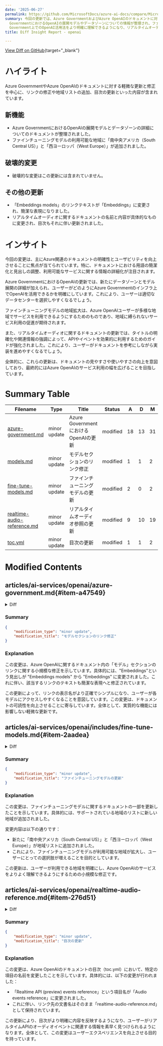 ```yaml
---
date: '2025-06-27'
permalink: https://github.com/MicrosoftDocs/azure-ai-docs/compare/MicrosoftDocs:a20162d...MicrosoftDocs:44ebca9
summary: 今回の更新では、Azure GovernmentおよびAzure OpenAIのドキュメントに対して、リンクの修正や地域リストの追加、目次の更新などの軽微な修正が行われました。特に、Azure
  GovernmentにおけるOpenAIの展開モデルやデータゾーンについての情報が整理され、ファインチューニングモデルの利用可能地域に「南中央アメリカ」と「西ヨーロッパ」が追加されました。破壊的な変更はなく、全体的にドキュメントの明確性とユーザビリティ向上に寄与する内容となっています。これにより、ユーザーはAzure
  Government上でのOpenAI活用法をより明確に理解できるようになり、リアルタイムオーディオ関連のガイドも強化されています。
title: Diff Insight Report - openai

---
```


[View Diff on GitHub](https://github.com/MicrosoftDocs/azure-ai-docs/compare/MicrosoftDocs:a20162d...MicrosoftDocs:44ebca9){target="_blank"}

# ハイライト
Azure GovernmentやAzure OpenAIのドキュメントに対する軽微な更新と修正を中心に、リンクの修正や地域リストの追加、目次の更新といった内容が含まれています。

## 新機能
- Azure GovernmentにおけるOpenAIの展開モデルとデータゾーンの詳細についてのドキュメントが整理されました。
- ファインチューニングモデルの利用可能な地域に「南中央アメリカ（South Central US）」と「西ヨーロッパ（West Europe）」が追加されました。

## 破壊的変更
- 破壊的な変更はこの更新には含まれていません。

## その他の更新
- 「Embeddings models」のリンクテキストが「Embeddings」に変更され、簡潔な表現になりました。
- リアルタイムオーディオに関するドキュメントの名前と内容が具体的なものに変更され、目次もそれに伴い更新されました。

# インサイト
今回の変更は、主にAzure関連のドキュメントの明確性とユーザビリティを向上させることに焦点が当てられています。特に、ドキュメントにおける用語の簡潔化と見出しの調整、利用可能なサービスに関する情報の詳細化が注目されます。

Azure GovernmentにおけるOpenAIの更新では、新たにデータゾーンとモデル展開の詳細が加えられ、ユーザーがどのようにAzure Governmentのインフラ上でOpenAIを活用できるかを明確にしています。これにより、ユーザーは適切なデータセンターを選択しやすくなるでしょう。

ファインチューニングモデルの地域拡大は、Azure OpenAIユーザーが多様な地域でサービスを利用できるようにするためのものであり、地域に縛られないサービス利用の促進が期待されます。

また、リアルタイムオーディオに関するドキュメントの更新では、タイトルの明確化や関連情報の強調によって、APIやイベントを効果的に利用するためのガイドが強化されました。これにより、ユーザーがドキュメントを参考にしながら実装を進めやすくなるでしょう。

全体的に、これらの更新は、ドキュメントの見やすさや使いやすさの向上を意図しており、最終的にはAzure OpenAIのサービス利用の幅を広げることを目指しています。

# Summary Table
|  Filename  | Type |    Title    | Status | A  | D  | M  |
|------------|------|-------------|--------|----|----|----|
| [azure-government.md](#item-a47549) | minor update | Azure GovernmentにおけるOpenAIの更新 | modified | 18 | 13 | 31 | 
| [models.md](#item-db2c37) | minor update | モデルセクションのリンク修正 | modified | 1 | 1 | 2 | 
| [fine-tune-models.md](#item-2aadea) | minor update | ファインチューニングモデルの更新 | modified | 2 | 0 | 2 | 
| [realtime-audio-reference.md](#item-276d51) | minor update | リアルタイムオーディオ参照の更新 | modified | 9 | 10 | 19 | 
| [toc.yml](#item-c945af) | minor update | 目次の更新 | modified | 1 | 1 | 2 | 


# Modified Contents
## articles/ai-services/openai/azure-government.md{#item-a47549}

<details>
<summary>Diff</summary>
````diff
@@ -3,7 +3,7 @@ title: Azure OpenAI in Azure Government
 titleSuffix: Azure OpenAI
 description: Learn how to use Azure OpenAI in the Azure Government cloud.
 author: challenp
-ms.date: 5/29/2025
+ms.date: 6/25/2025
 ms.service: azure-ai-openai
 ms.topic: how-to
 ms.custom:
@@ -25,17 +25,21 @@ The following sections show model availability by region and deployment type. Mo
 
 <br>
 
-## Standard deployment model availability
-|   **Region**  | **o3-mini USGov DataZone** | **gpt-4o**, **2024-05-13** | **gpt-4o-mini**, **2024-07-18** | **gpt-35-turbo**, **0125** | **text-embedding-3-large**, **1** | **text-embedding-3-small**, **1** | **text-embedding-ada-002**, **2** |
-|:--------------|:--------------------------:|:--------------------------:|:-------------------------------:|:--------------------------:|:---------------------------------:|:---------------------------------:|:---------------------------------:|
-| usgovarizona  | ✅ | ✅ | ✅ | ✅ | ✅ | ✅ | ✅ |
-| usgovvirginia | ✅ | ✅ | -  | ✅ | - | - | ✅ |
+### USGov DataZone
+Data zone deployments are available in the same Azure OpenAI resource as all other Azure OpenAI deployment types but allow you to leverage Azure Government infrastructure to dynamically route traffic to the data center within the USGov data zone with the best availability for each request.
 
 * USGov DataZone provides access to the model from both usgovarizona and usgovvirginia.
 * Data stored at rest remains in the designated Azure region of the resource.
-* Data may be processed for inferencing in either of the two Azure Government regions. 
+* Data may be processed for inferencing in either of the two Azure Government regions.
 
-Data zone standard deployments are available in the same Azure OpenAI resource as all other Azure OpenAI deployment types but allow you to leverage Azure Government infrastructure to dynamically route traffic to the data center within the USGov data zone with the best availability for each request.
+<br>
+
+### Standard deployment model availability
+|   **Region**   | **o3-mini** | **gpt-4o**, **2024-11-20** | **gpt-4o**, **2024-05-13** | **gpt-4o-mini**, **2024-07-18** | **gpt-35-turbo**, **0125** | **text-embedding-3-large**, **1** | **text-embedding-3-small**, **1** | **text-embedding-ada-002**, **2** |
+|:---------------|:--------------------------:|:--------------------------:|:--------------------------:|:-------------------------------:|:--------------------------:|:---------------------------------:|:---------------------------------:|:---------------------------------:|
+| usgovarizona   | - | - | ✅ | ✅ | ✅ | ✅ | ✅ | ✅ |
+| usgovvirginia  | - | ✅ | ✅ | -  | ✅ | - | - | ✅ |
+| USGov DataZone |✅| ✅ | - | -  | - | - | - | - |
 
 To request quota increases for these models, submit a request at [https://aka.ms/AOAIGovQuota](https://aka.ms/AOAIGovQuota). Note the following maximum quota limits allowed via that form:
 
@@ -45,11 +49,12 @@ To request quota increases for these models, submit a request at [https://aka.ms
 
 <br>
 
-## Provisioned deployment model availability
-|   **Region**  | **gpt-4o**, **2024-05-13** | **gpt-4o-mini**, **2024-07-18** | **gpt-35-turbo**, **0125** |
-|:--------------|:--------------------------:|:-------------------------------:|:--------------------------:|
-| usgovarizona  | ✅ | - | ✅ |
-| usgovvirginia | ✅ | - | ✅ |
+### Provisioned deployment model availability
+|   **Region**  | **gpt-4o**, **2024-11-20** | **gpt-4o**, **2024-05-13** | **gpt-4o-mini**, **2024-07-18** | **gpt-35-turbo**, **0125** |
+|:---------------|:--------------------------:|:--------------------------:|:-------------------------------:|:--------------------------:|
+| usgovarizona   | - | ✅ | - | ✅ |
+| usgovvirginia  | ✅ | ✅ | - | ✅ |
+| USGov DataZone | ✅| -  | -  | -  |
 
 <br>
 
````
</details>

### Summary

```json
{
    "modification_type": "minor update",
    "modification_title": "Azure GovernmentにおけるOpenAIの更新"
}
```

### Explanation
この変更は、Azure GovernmentにおけるOpenAIのサービスに関連するドキュメントが更新されたことを示しています。具体的には、文書内の展開モデルの可用性と日付が一部修正され、内容が整理されています。

主な変更点には、以下が含まれます：

- 文書の公開日が2025年5月29日から2025年6月25日に更新されました。
- 「USGov DataZone」と「標準展開モデルの可用性」というセクション見出しが追加され、データゾーン展開の詳細な説明やそれに伴うモデルの可用性が整理されています。これにより、ユーザーは、Azure Governmentインフラを使用して、最適なデータセンターに動的にトラフィックをルーティングできることを理解しやすくなります。
- 表の構造が変更され、新しいモデルや地域に関する情報が整理され、より直感的に理解できるように再構築されています。

これらの変更により、ユーザーはAzure GovernmentにおけるOpenAIサービスの使用がより簡単に理解できるようになります。

## articles/ai-services/openai/concepts/models.md{#item-db2c37}

<details>
<summary>Diff</summary>
````diff
@@ -31,7 +31,7 @@ Azure OpenAI is powered by a diverse set of models with different capabilities a
 | [GPT-4o & GPT-4o mini & GPT-4 Turbo](#gpt-4o-and-gpt-4-turbo) | The latest most capable Azure OpenAI models with multimodal versions, which can accept both text and images as input. |
 | [GPT-4](#gpt-4) | A set of models that improve on GPT-3.5 and can understand and generate natural language and code. |
 | [GPT-3.5](#gpt-35) | A set of models that improve on GPT-3 and can understand and generate natural language and code. |
-| [Embeddings](#embeddings-models) | A set of models that can convert text into numerical vector form to facilitate text similarity. |
+| [Embeddings](#embeddings) | A set of models that can convert text into numerical vector form to facilitate text similarity. |
 | [Image generation](#image-generation-models) | A series of models that can generate original images from natural language. |
 | [Audio](#audio-models) | A series of models for speech to text, translation, and text to speech. GPT-4o audio models support either low-latency, "speech in, speech out" conversational interactions or audio generation. |
 
````
</details>

### Summary

```json
{
    "modification_type": "minor update",
    "modification_title": "モデルセクションのリンク修正"
}
```

### Explanation
この変更は、Azure OpenAIに関するドキュメント内の「モデル」セクションのリンクに関する小規模な修正を示しています。具体的には、"Embeddings"という見出しが "Embeddings models" から "Embeddings" に変更されました。これに伴い、該当するリンクのテキストも簡潔な表現へと修正されています。

この更新によって、リンクの表示名がより正確でシンプルになり、ユーザーが各モデルにアクセスしやすくなることを意図しています。この変更は、ドキュメントの可読性を向上させることに寄与しています。全体として、実質的な機能には影響しない軽微な更新です。

## articles/ai-services/openai/includes/fine-tune-models.md{#item-2aadea}

<details>
<summary>Diff</summary>
````diff
@@ -45,10 +45,12 @@ ms.custom:
 >- Poland Central
 >- Southeast Asia
 >- South Africa North
+>- South Central US
 >- Spain Central
 >- Sweden Central
 >- Switzerland West
 >- Switzerland North
 >- UK South
+>- West Europe
 >- West US
 >- West US3
````
</details>

### Summary

```json
{
    "modification_type": "minor update",
    "modification_title": "ファインチューニングモデルの更新"
}
```

### Explanation
この変更は、ファインチューニングモデルに関するドキュメントの一部を更新したことを示しています。具体的には、サポートされている地域のリストに新しい地域が追加されました。

変更内容は以下の通りです：

- 新たに「南中央アメリカ（South Central US）」と「西ヨーロッパ（West Europe）」が地域リストに追加されました。
- これにより、ファインチューニングモデルが利用可能な地域が拡大し、ユーザーにとっての選択肢が増えることを目的としています。

この更新は、ユーザーが利用できる地域を明確にし、Azure OpenAIのサービスをよりよく理解できるようにするための小規模な修正です。

## articles/ai-services/openai/realtime-audio-reference.md{#item-276d51}

<details>
<summary>Diff</summary>
````diff
@@ -1,26 +1,25 @@
 ---
-title: Azure OpenAI in Azure AI Foundry Models Realtime API Reference
+title: Audio events reference
 titleSuffix: Azure OpenAI
-description: Learn how to use the Realtime API to interact with the Azure OpenAI in real-time.
+description: Learn how to use events with the Realtime API and Voice Live API.
 manager: nitinme
 ms.service: azure-ai-openai
 ms.topic: conceptual
-ms.date: 4/28/2025
+ms.date: 6/27/2025
 author: eric-urban
 ms.author: eur
 recommendations: false
 ---
 
-# Realtime events reference
+# Audio events reference
 
-[!INCLUDE [Feature preview](includes/preview-feature.md)]
+Realtime events are used to communicate between the client and server in real-time audio applications. The events are sent as JSON objects over various endpoints, such as WebSockets or WebRTC. The events are used to manage the conversation, audio buffers, and responses in real-time.
 
-The Realtime API is a WebSocket-based API that allows you to interact with the Azure OpenAI in real-time. 
+You can use audio client and server events with these APIs:
+- [Azure OpenAI Realtime API](/azure/ai-services/openai/realtime-audio-quickstart)
+- [Azure AI Voice Live API](/azure/ai-services/speech-service/voice-live)
 
-The Realtime API (via `/realtime`) is built on [the WebSockets API](https://developer.mozilla.org/docs/Web/API/WebSockets_API) to facilitate fully asynchronous streaming communication between the end user and model. Device details like capturing and rendering audio data are outside the scope of the Realtime API. It should be used in the context of a trusted, intermediate service that manages both connections to end users and model endpoint connections. Don't use it directly from untrusted end user devices.
-
-> [!TIP]
-> To get started with the Realtime API, see the [quickstart](realtime-audio-quickstart.md) and [how-to guide](./how-to/realtime-audio.md).
+Unless otherwise specified, the events described in this document are applicable to both APIs.
 
 ## Client events
 
````
</details>

### Summary

```json
{
    "modification_type": "minor update",
    "modification_title": "リアルタイムオーディオ参照の更新"
}
```

### Explanation
この変更は、Azure OpenAIにおけるリアルタイムオーディオに関するドキュメントのタイトルや説明を更新したことを示しています。主な変更点は以下の通りです：

- ドキュメントのタイトルが「Azure OpenAI in Azure AI Foundry Models Realtime API Reference」から「Audio events reference」に変更され、より具体的な内容を反映しています。
- 説明文も更新され、リアルタイムAPIの使用に加えて、音声ライブAPIとイベント管理に関する情報が含まれるようになりました。
- 一部文が追加され、リアルタイムオーディオアプリケーションにおけるイベントの利用方法が説明されています。

更新後のドキュメントでは、リアルタイムAPIと音声ライブAPIの関連情報が強調されており、ユーザーがこれらのAPIのイベントを効果的に使用するための情報が提供されています。また、APIに関連する具体的な機能や利用方法についても言及されています。全体として、この変更はドキュメントの明確性と使いやすさを向上させることを目的としています。

## articles/ai-services/openai/toc.yml{#item-c945af}

<details>
<summary>Diff</summary>
````diff
@@ -441,7 +441,7 @@ items:
               displayName: RAG, rag
     - name: Azure OpenAI monitoring data reference
       href: monitor-openai-reference.md
-    - name: Realtime API (preview) events reference
+    - name: Audio events reference
       href: realtime-audio-reference.md
 - name: Resources
   items: 
````
</details>

### Summary

```json
{
    "modification_type": "minor update",
    "modification_title": "目次の更新"
}
```

### Explanation
この変更は、Azure OpenAIのドキュメントの目次（toc.yml）において、特定の項目の名前を変更したことを示しています。具体的には、以下の変更が行われました：

- 「Realtime API (preview) events reference」という項目名が「Audio events reference」に変更されました。
- これに伴い、リンク先の文書名はそのまま「realtime-audio-reference.md」として保持されています。

この更新により、目次がより明確に内容を反映するようになり、ユーザーがリアルタイムAPIのオーディオイベントに関連する情報を素早く見つけられるようになります。全体として、この変更はユーザーエクスペリエンスを向上させる目的を持っています。


